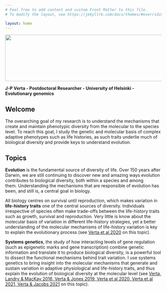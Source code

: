 ```yaml
---
# Feel free to add content and custom Front Matter to this file.
# To modify the layout, see https://jekyllrb.com/docs/themes/#overriding-theme-defaults

layout: home
---
```

<img align="center" width="800" height="150" src="http://jpverta.github.io/figures/frontMatterJPV.jpg">

**J-P Verta - Postdoctoral Researcher - University of Helsinki - Evolutionary genomics**

## Welcome

The overarching goal of my research is to understand the mechanisms that create and maintain phenotypic diversity from the molecular to the species level. To reach this goal, I study the genetic and molecular basis of complex adaptive phenotypes such as life histories, as such traits underlie much of biological diversity and provide keys to understand evolution.

## Topics

**Evolution** is the fundamental source of diversity of life. Over 150 years after Darwin, we are still continuing to discover new and amazing ways evolution contributes to biological diversity, both within a species and among them. Understanding the mechanisms that are responsible of evolution has been, and still is, a central goal in biology.

All biology centres on survival until reproduction, which makes variation in **life-history traits** one of the central sources of diversity. Individuals irrespective of species often make trade-offs between the life-history traits such as growth, survival and reproduction. Very little is know about the molecular basis of variation in different life-history strategies, yet a better understanding of the molecular mechanisms of life-history variation is key to explain the evolutionary process (see [Verta et al 2020](papers.md) on this topic).

**Systems genetics**, the study of how interacting levels of gene regulation (such as epigenetic marks and gene transcription) combine genetic information and translate it to produce biological diversity, is a powerful tool to dissect the functional mechanisms behind trait variation. I use systems genetics to bring insight into the molecular mechanisms that generate and sustain variation in adaptive physiological and life-history traits, and thus explain the evolution of biological diversity at the molecular level (see [Verta, Landry & MacKay 2016, Verta & Jones 2019, Verta et al 2020, Verta et al 2021, Verta & Jacobs 2021](papers.md) on this topic).
